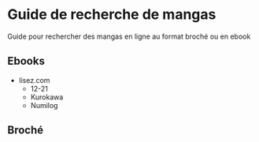 # Guide de recherche de mangas
Guide pour rechercher des mangas en ligne au format broché ou en ebook

## Ebooks
- lisez.com
    - 12-21
    - Kurokawa
    - Numilog

## Broché